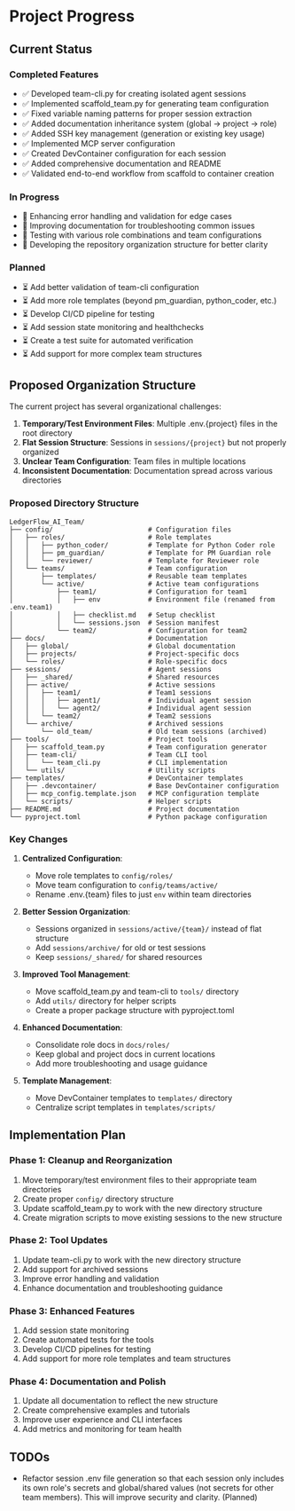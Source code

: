 # Project Progress

## Current Status

### Completed Features
- ✅ Developed team-cli.py for creating isolated agent sessions
- ✅ Implemented scaffold_team.py for generating team configuration
- ✅ Fixed variable naming patterns for proper session extraction
- ✅ Added documentation inheritance system (global → project → role)
- ✅ Added SSH key management (generation or existing key usage)
- ✅ Implemented MCP server configuration
- ✅ Created DevContainer configuration for each session
- ✅ Added comprehensive documentation and README
- ✅ Validated end-to-end workflow from scaffold to container creation

### In Progress
- 🔄 Enhancing error handling and validation for edge cases
- 🔄 Improving documentation for troubleshooting common issues
- 🔄 Testing with various role combinations and team configurations
- 🔄 Developing the repository organization structure for better clarity

### Planned
- ⏳ Add better validation of team-cli configuration
- ⏳ Add more role templates (beyond pm_guardian, python_coder, etc.)
- ⏳ Develop CI/CD pipeline for testing
- ⏳ Add session state monitoring and healthchecks
- ⏳ Create a test suite for automated verification
- ⏳ Add support for more complex team structures

## Proposed Organization Structure

The current project has several organizational challenges:

1. **Temporary/Test Environment Files**: Multiple .env.{project} files in the root directory
2. **Flat Session Structure**: Sessions in `sessions/{project}` but not properly organized
3. **Unclear Team Configuration**: Team files in multiple locations
4. **Inconsistent Documentation**: Documentation spread across various directories

### Proposed Directory Structure

```
LedgerFlow_AI_Team/
├── config/                        # Configuration files
│   ├── roles/                     # Role templates
│   │   ├── python_coder/          # Template for Python Coder role
│   │   ├── pm_guardian/           # Template for PM Guardian role
│   │   └── reviewer/              # Template for Reviewer role
│   └── teams/                     # Team configuration
│       ├── templates/             # Reusable team templates
│       └── active/                # Active team configurations
│           ├── team1/             # Configuration for team1
│           │   ├── env            # Environment file (renamed from .env.team1)
│           │   ├── checklist.md   # Setup checklist
│           │   └── sessions.json  # Session manifest
│           └── team2/             # Configuration for team2
├── docs/                          # Documentation
│   ├── global/                    # Global documentation
│   ├── projects/                  # Project-specific docs
│   └── roles/                     # Role-specific docs
├── sessions/                      # Agent sessions
│   ├── _shared/                   # Shared resources
│   ├── active/                    # Active sessions
│   │   ├── team1/                 # Team1 sessions
│   │   │   ├── agent1/            # Individual agent session
│   │   │   └── agent2/            # Individual agent session
│   │   └── team2/                 # Team2 sessions
│   └── archive/                   # Archived sessions
│       └── old_team/              # Old team sessions (archived)
├── tools/                         # Project tools
│   ├── scaffold_team.py           # Team configuration generator
│   ├── team-cli/                  # Team CLI tool
│   │   └── team_cli.py            # CLI implementation
│   └── utils/                     # Utility scripts
├── templates/                     # DevContainer templates
│   ├── .devcontainer/             # Base DevContainer configuration
│   ├── mcp_config.template.json   # MCP configuration template
│   └── scripts/                   # Helper scripts
├── README.md                      # Project documentation
└── pyproject.toml                 # Python package configuration
```

### Key Changes

1. **Centralized Configuration**:
   - Move role templates to `config/roles/`
   - Move team configuration to `config/teams/active/`
   - Rename .env.{team} files to just `env` within team directories

2. **Better Session Organization**:
   - Sessions organized in `sessions/active/{team}/` instead of flat structure
   - Add `sessions/archive/` for old or test sessions
   - Keep `sessions/_shared/` for shared resources

3. **Improved Tool Management**:
   - Move scaffold_team.py and team-cli to `tools/` directory
   - Add `utils/` directory for helper scripts
   - Create a proper package structure with pyproject.toml

4. **Enhanced Documentation**:
   - Consolidate role docs in `docs/roles/`
   - Keep global and project docs in current locations
   - Add more troubleshooting and usage guidance

5. **Template Management**:
   - Move DevContainer templates to `templates/` directory
   - Centralize script templates in `templates/scripts/`

## Implementation Plan

### Phase 1: Cleanup and Reorganization
1. Move temporary/test environment files to their appropriate team directories
2. Create proper `config/` directory structure
3. Update scaffold_team.py to work with the new directory structure
4. Create migration scripts to move existing sessions to the new structure

### Phase 2: Tool Updates
1. Update team-cli.py to work with the new directory structure
2. Add support for archived sessions
3. Improve error handling and validation
4. Enhance documentation and troubleshooting guidance

### Phase 3: Enhanced Features
1. Add session state monitoring
2. Create automated tests for the tools
3. Develop CI/CD pipelines for testing
4. Add support for more role templates and team structures

### Phase 4: Documentation and Polish
1. Update all documentation to reflect the new structure
2. Create comprehensive examples and tutorials
3. Improve user experience and CLI interfaces
4. Add metrics and monitoring for team health

## TODOs
- Refactor session .env file generation so that each session only includes its own role's secrets and global/shared values (not secrets for other team members). This will improve security and clarity. (Planned) 